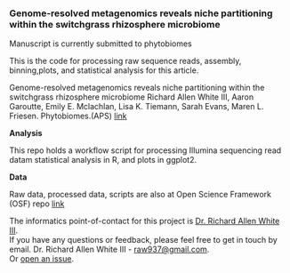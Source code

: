 ###  Genome-resolved metagenomics reveals niche partitioning within the switchgrass rhizosphere microbiome

Manuscript is currently submitted to phytobiomes

This is the code for processing raw sequence reads, assembly, binning,plots, and statistical analysis for this article. 

Genome-resolved metagenomics reveals niche partitioning within the switchgrass rhizosphere microbiome 
Richard Allen White III, Aaron Garoutte, Emily E. Mclachlan, Lisa K. Tiemann, Sarah Evans, Maren L. Friesen. Phytobiomes.(APS) 
[link](https://apsjournals.apsnet.org/toc/pbiomes/current)


**Analysis**

This repo holds a workflow script for processing Illumina sequencing read datam statistical analysis in R, and plots in ggplot2.  

**Data**

Raw data, processed data, scripts are also at Open Science Framework (OSF) repo [link](https://osf.io/mzrvj/)<br />

The informatics point-of-contact for this project is [Dr. Richard Allen White III](https://github.com/raw937).<br />
If you have any questions or feedback, please feel free to get in touch by email. Dr. Richard Allen White III - raw937@gmail.com.  <br />
Or [open an issue](https://github.com/friesenlab/MMPRNT_pacicum_metagenome_mags/issues).
